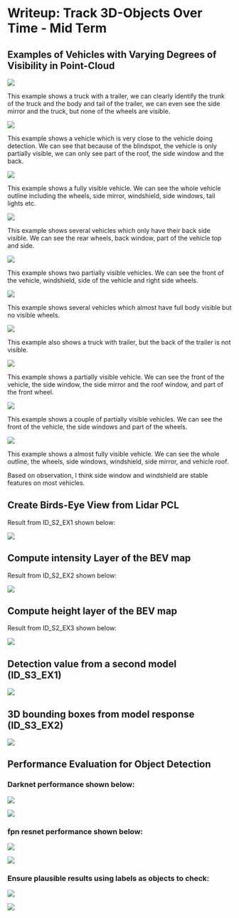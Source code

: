 # Writeup: Track 3D-Objects Over Time - Mid Term

## Examples of Vehicles with Varying Degrees of Visibility in Point-Cloud

![](/results/Figure1.png)

This example shows a truck with a trailer, we can clearly identify the trunk of the truck and the body and tail of the trailer, we can even see the side mirror and the truck, but none of the wheels are visible.

![](/results/Figure2.png)

This example shows a vehicle which is very close to the vehicle doing detection. We can see that because of the blindspot, the vehicle is only partially visible, we can only see part of the roof, the side window and the back.

![](/results/Figure3.png)

This example shows a fully visible vehicle. We can see the whole vehicle outline including the wheels, side mirror, windshield, side windows, tail lights etc.

![](/results/Figure4.png)

This example shows several vehicles which only have their back side visible. We can see the rear wheels, back window, part of the vehicle top and side.

![](/results/Figure5.png)

This example shows two partially visible vehicles. We can see the front of the vehicle, windshield, side of the vehicle and right side wheels.

![](/results/Figure6.png)

This example shows several vehicles which almost have full body visible but no visible wheels.

![](/results/Figure7.png)

This example also shows a truck with trailer, but the back of the trailer is not visible.

![](/results/Figure8.png)

This example shows a partially visible vehicle. We can see the front of the vehicle, the side window, the side mirror and the roof window, and part of the front wheel.

![](/results/Figure9.png)

This example shows a couple of partially visible vehicles. We can see the front of the vehicle, the side windows and part of the wheels.

![](/results/Figure10.png)

This example shows a almost fully visible vehicle. We can see the whole outline, the wheels, side windows, windshield, side mirror, and vehicle roof.


Based on observation, I think side window and windshield are stable features on most vehicles. 

## Create Birds-Eye View from Lidar PCL

Result from ID_S2_EX1 shown below:

![](/results/ID_S2_EX1.png)

## Compute intensity Layer of the BEV map

Result from ID_S2_EX2 shown below:

![](/results/bev_intensity_channel.png)

## Compute height layer of the BEV map

Result from ID_S2_EX3 shown below:

![](/results/bev_height_channel.png)

## Detection value from a second model (ID_S3_EX1)

![](/results/ID_S3_EX1_detectionValue.png)

## 3D bounding boxes from model response (ID_S3_EX2)

![](/results/ID_S3_EX2.png)

## Performance Evaluation for Object Detection

### Darknet performance shown below:

![](/results/ID_S4_darknet.png)

![](/results/ID_S4_darknet2.png)

### fpn resnet performance shown below:

![](/results/ID_S4_resnet.png)

![](/results/ID_S4_resnet2.png)

### Ensure plausible results using labels as objects to check:

![](/results/ID_S4_label.png)

![](/results/ID_S4_label2.png)

